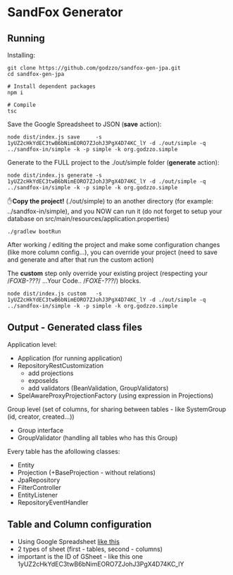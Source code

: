 # SandFox Generator

## Running

Installing:
```
git clone https://github.com/godzzo/sandfox-gen-jpa.git
cd sandfox-gen-jpa

# Install dependent packages
npm i

# Compile
tsc
```

Save the Google Spreadsheet to JSON (**save** action):
```
node dist/index.js save     -s 1yUZ2cHkYdEC3twB6bNimEORO7ZJohJ3PgX4D74KC_lY -d ./out/simple -q ../sandfox-in/simple -k -p simple -k org.godzzo.simple
```

Generate to the FULL project to the ./out/simple folder (**generate** action):
```
node dist/index.js generate -s 1yUZ2cHkYdEC3twB6bNimEORO7ZJohJ3PgX4D74KC_lY -d ./out/simple -q ../sandfox-in/simple -k -p simple -k org.godzzo.simple
```

✋**Copy the project!** (./out/simple) to an another directory (for example: ../sandfox-in/simple), and you NOW can run it (do not forget to setup your database on src/main/resources/application.properties)
```
./gradlew bootRun
```
After working / editing the project and make some configuration changes (like more column config...), you can override your project (need to save and generate and after that run the custom action)

The **custom** step only override your existing project (respecting your /*FOXB-???*/ ...Your Code.. /*FOXE-???*/) blocks.

```
node dist/index.js custom   -s 1yUZ2cHkYdEC3twB6bNimEORO7ZJohJ3PgX4D74KC_lY -d ./out/simple -q ../sandfox-in/simple -k -p simple -k org.godzzo.simple
```

## Output - Generated class files
Application level:
- Application (for running application)
- RepositoryRestCustomization 
  - add projections 
  - exposeIds
  - add validators (BeanValidation, GroupValidators)
- SpelAwareProxyProjectionFactory (using expression in Projections)

Group level (set of columns, for sharing between tables - like SystemGroup (id, creator, created...))
- Group interface
- GroupValidator (handling all tables who has this Group)

Every table has the afollowing classes:
- Entity
- Projection (+BaseProjection - without relations)
- JpaRepository
- FilterController
- EntityListener
- RepositoryEventHandler

## Table and Column configuration
- Using Google Spreadsheet [like this](https://docs.google.com/spreadsheets/d/1yUZ2cHkYdEC3twB6bNimEORO7ZJohJ3PgX4D74KC_lY/edit#gid=0)
- 2 types of sheet (first - tables, second - columns)
- important is the ID of GSheet - like this one 1yUZ2cHkYdEC3twB6bNimEORO7ZJohJ3PgX4D74KC_lY
